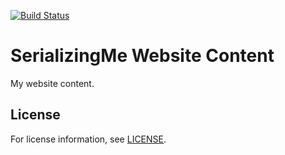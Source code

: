 [![Build Status](https://github.com/serializingme/website-content/workflows/Main/badge.svg)](https://travis-ci.org/serializingme/website-content)

# SerializingMe Website Content

My website content.

## License

For license information, see [LICENSE](https://github.com/serializingme/website-content/blob/master/LICENSE.md).
